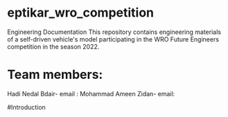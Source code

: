 # eptikar_wro_competition
Engineering Documentation
This repository contains engineering materials of a self-driven vehicle's model participating in the WRO Future Engineers competition in the season 2022.

# Team members:
Hadi Nedal Bdair- email :
Mohammad Ameen Zidan- email:

#Introduction
